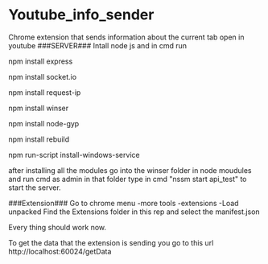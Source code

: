 # Youtube_info_sender
Chrome extension that sends information about the current tab open in youtube
###SERVER###
Intall node js and in cmd run 

npm install express

npm install socket.io

npm install request-ip

npm install winser

npm install node-gyp

npm install rebuild

npm run-script install-windows-service

after installing all the modules go into the winser folder in node moudules and run cmd as admin in that folder type in cmd "nssm start api_test" to start the server.

###Extension###
Go to chrome menu
-more tools
-extensions
-Load unpacked
Find the Extensions folder in this rep and select the manifest.json

Every thing should work now.

To get the data that the extension is sending you go to this url http://localhost:60024/getData
